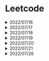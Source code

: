 # Leetcode

<details>
<summary>2022/07/16</summary>

### 26.Remove Duplicates from Sorted Array </p>
學習 **vector資料容器** 與 **auto自動變數** 用法</p>
#### vector:線性、長度可變的資料容器</p>
支援隨機存取</p>
集合尾端增刪元素很快 : O(1)</p>
集合中間增刪元素比較費時 : O(n)</p>
以模板(泛型)方式實現，可以儲存任意類型的變數，包括使用者自定義的資料型態。</p>


標頭檔：
```
#include <vector>
```  
建立vector:
```
vector<int> number;
vector<int> number(10); : 設置起始長度
vector<int> number = {10, 20, 30};
```

函式:
```
vector::size():得知元素大小
vector::empty():得知是否為空
vector::front():取得第一個元素
vector::back():取得最後一個元素
vector::begin():指向容器第一個元素的迭代器
vector::end():指向容器最後一個元素的迭代器
vector::swap(vector); :將一個向量的內容與另一個向量交換。
新增:
    vector::push_back():新增元素至尾端
    vector::insert(position,val):指定位置的元素之前插入一個或多個新元素 

清除:
    vector::pop_back():刪除最尾端的元素
    vector::clear():清空所有元素
    vector::erase(位置):清空位置的元素
    vector::erase(startingposition, endingposition):清除範圍內的元素
```
#### auto:編譯器自動判斷其變數的類型</p>
變數:
```
auto x = 1; :int
auto y = sin(1.3); :double
'''
以範圍為基礎的 for 迴圈:
'''
vector<int> nums = {0,0,1,1,1,2,2,3,3,4}
for(auto n : nums) {
        cout << n << endl;
    }
```
### 122. Best Time to Buy and Sell Stock II</p>
### 1929. Concatenation of Array</p>
學習 **vector::insert** 用法 </p>
```
vector::insert(position,const value_type& val); :指定位置插入，一個或多個新元素
vector::insert (position, n, val); :指定位置插入，n次一個或多個新元素
vector::insert(position, iterator1, iterator2):指定位置插入，新元素的起始位置(iterator1)與結束位置(iterator2)
vector::insert (position, value_type&& val);
vector::insert (position, initializer_list<value_type> il);
```
</details>





<details>
<summary>2022/07/17</summary>

### 189. Rotate Array
```
std::reverse(v.begin(), v.end()); :反轉vector(1 2 3 4 5 -> 5 4 3 2 1)
```
### 1.Two Sum
學習 **std::unordered_map** 用法 </p>
unordered_map 裡面的存放資料是無序的</p>

unordered_map 初始化:

```
std::unordered_map<std::string, int> umap = {
    {"Tom", 1},
    {"Ann", 4},
    {"Jack", 2}
};
```
函式:
```
std::unordered_map::empty(); :判斷容器是否為空
std::unordered_map::size(); :判斷容器大小
std::unordered_map::find(key); : 尋找key 的迭代器
std::unordered_map::begin():指向容器第一個元素的迭代器
std::unordered_map::end():指向容器最後一個元素的迭代器
新增:
    umap[key] = value; :如果 key 值已經存在的話，會將新資料覆蓋舊資料
    umap.insert(); : key 值存在的話會回傳失敗的結果

移除:
    std::unordered_map::erase(umap.begin()); : 移除第一個元素
    std::unordered_map::clear(); : 清空容器
```
### 66. Plus One
</details>

<details>
<summary>2022/07/18</summary>

### 283. Move Zeroes

</details>

<details>
<summary>2022/07/19</summary>

### 136. Single Number
### 118. Pascal's Triangle
二維vector宣告:</p>
```
vector<vector<int>> vec(5); 5 x 1  
vector<vector<int>> vec(5, vector<int>(3, 1)); : 5 x 3 全為1

vector<vector<int>> matrix {
        {1, 1, 1, 1},
        {2, 2, 2, 2},
        {3, 3, 3, 3}
    };
```

</details>

<details>
<summary>2022/07/20</summary>

### 350. Intersection of Two Arrays II
### 217. Contains Duplicate
### 36. Valid Sudoku
```
char用單引號(')
string用雙引號(")
```
### 48. Rotate Image

</details>


<details>
<summary>2022/07/21</summary>

### 792. Number of Matching Subsequences
binary_search:
```
    bool binary_search (Iterator_begin , Iterator_end, val); : 找val是否存在
    ForwardIterator  upper_bound (Iterator_begin , Iterator_end, val);   : 找比val大的位置
    ForwardIterator  lower_bound (Iterator_begin , Iterator_end, val);   : 找比val大於等於的位置
```
肥大的東西盡量用Reference或point傳進副函式:
```
如792Number_of_Matching_Subsequences.cpp中
36: bool search(unordered_map<char, vector<int>> umap, string word)會將umap和word全部複製一次
應改為bool search(unordered_map<char, vector<int>> &umap, string &word)
```
</details>

<details>
<summary>2022/07/26</summary>

### 344. Reverse String

</details>